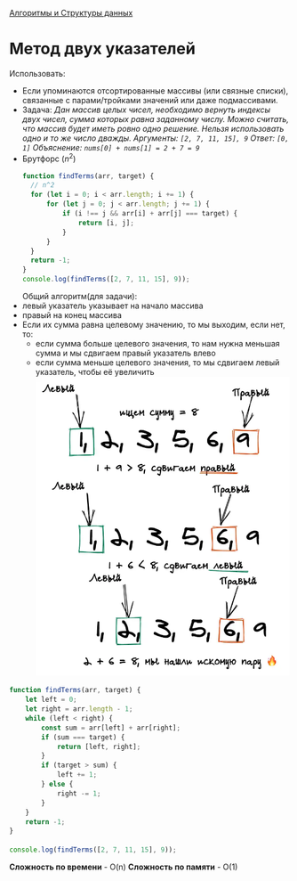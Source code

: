 [Алгоритмы и Структуры данных](../../DataStructures_and_Algorithms.md)

# Метод двух указателей

Использовать:

- Если упоминаются отсортированные массивы (или связные списки), связанные с парами/тройками значений или даже подмассивами.
- Задача:
  _Дан массив целых чисел, необходимо вернуть индексы двух чисел, сумма которых равна заданному числу. Можно считать, что массив будет иметь ровно одно решение. Нельзя использовать одно и то же число дважды._
  _Аргументы: `[2, 7, 11, 15], 9`
  Ответ: `[0, 1]`
  Объяснение: `nums[0] + nums[1] = 2 + 7 = 9`_
- Брутфорс ($n^2$)
  ```jsx
  function findTerms(arr, target) {
  	// n^2
  	for (let i = 0; i < arr.length; i += 1) {
  		for (let j = 0; j < arr.length; j += 1) {
  			if (i !== j && arr[i] + arr[j] === target) {
  				return [i, j];
  			}
  		}
  	}
  	return -1;
  }
  console.log(findTerms([2, 7, 11, 15], 9));
  ```
  Общий алгоритм(для задачи):
- левый указатель указывает на начало массива
- правый на конец массива
- Если их сумма равна целевому значению, то мы выходим, если нет, то:
  - если сумма больше целевого значения, то нам нужна меньшая сумма и мы сдвигаем правый указатель влево
  - если сумма меньше целевого значения, то мы сдвигаем левый указатель, чтобы её увеличить
    ![Untitled](Untitled%206.png)

```jsx
function findTerms(arr, target) {
	let left = 0;
	let right = arr.length - 1;
	while (left < right) {
		const sum = arr[left] + arr[right];
		if (sum === target) {
			return [left, right];
		}
		if (target > sum) {
			left += 1;
		} else {
			right -= 1;
		}
	}
	return -1;
}

console.log(findTerms([2, 7, 11, 15], 9));
```

**Сложность по времени** - O(n)
**Сложность по памяти** - O(1)
